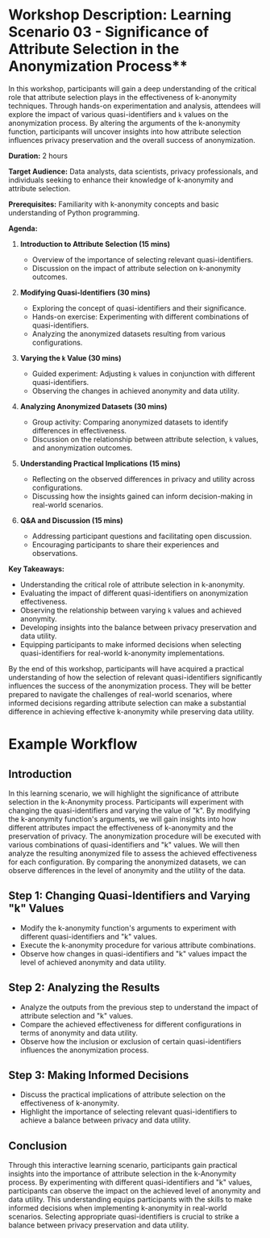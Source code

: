 # Workshop Description: Learning Scenario 03 - Significance of Attribute Selection in the Anonymization Process**

In this workshop, participants will gain a deep understanding of the critical role that attribute selection plays in the effectiveness of k-anonymity techniques. Through hands-on experimentation and analysis, attendees will explore the impact of various quasi-identifiers and `k` values on the anonymization process. By altering the arguments of the k-anonymity function, participants will uncover insights into how attribute selection influences privacy preservation and the overall success of anonymization.

**Duration:** 2 hours

**Target Audience:** Data analysts, data scientists, privacy professionals, and individuals seeking to enhance their knowledge of k-anonymity and attribute selection.

**Prerequisites:** Familiarity with k-anonymity concepts and basic understanding of Python programming.

**Agenda:**

1.  **Introduction to Attribute Selection (15 mins)**
    
    -   Overview of the importance of selecting relevant quasi-identifiers.
    -   Discussion on the impact of attribute selection on k-anonymity outcomes.
2.  **Modifying Quasi-Identifiers (30 mins)**
    
    -   Exploring the concept of quasi-identifiers and their significance.
    -   Hands-on exercise: Experimenting with different combinations of quasi-identifiers.
    -   Analyzing the anonymized datasets resulting from various configurations.
3.  **Varying the `k` Value (30 mins)**
    
    -   Guided experiment: Adjusting `k` values in conjunction with different quasi-identifiers.
    -   Observing the changes in achieved anonymity and data utility.
4.  **Analyzing Anonymized Datasets (30 mins)**
    
    -   Group activity: Comparing anonymized datasets to identify differences in effectiveness.
    -   Discussion on the relationship between attribute selection, `k` values, and anonymization outcomes.
5.  **Understanding Practical Implications (15 mins)**
    
    -   Reflecting on the observed differences in privacy and utility across configurations.
    -   Discussing how the insights gained can inform decision-making in real-world scenarios.
6.  **Q&A and Discussion (15 mins)**
    
    -   Addressing participant questions and facilitating open discussion.
    -   Encouraging participants to share their experiences and observations.

**Key Takeaways:**

-   Understanding the critical role of attribute selection in k-anonymity.
-   Evaluating the impact of different quasi-identifiers on anonymization effectiveness.
-   Observing the relationship between varying `k` values and achieved anonymity.
-   Developing insights into the balance between privacy preservation and data utility.
-   Equipping participants to make informed decisions when selecting quasi-identifiers for real-world k-anonymity implementations.

By the end of this workshop, participants will have acquired a practical understanding of how the selection of relevant quasi-identifiers significantly influences the success of the anonymization process. They will be better prepared to navigate the challenges of real-world scenarios, where informed decisions regarding attribute selection can make a substantial difference in achieving effective k-anonymity while preserving data utility.

# Example Workflow

## Introduction
In this learning scenario, we will highlight the significance of attribute selection in the k-Anonymity process. Participants will experiment with changing the quasi-identifiers and varying the value of "k". By modifying the k-anonymity function's arguments, we will gain insights into how different attributes impact the effectiveness of k-anonymity and the preservation of privacy. The anonymization procedure will be executed with various combinations of quasi-identifiers and "k" values. We will then analyze the resulting anonymized file to assess the achieved effectiveness for each configuration. By comparing the anonymized datasets, we can observe differences in the level of anonymity and the utility of the data.

## Step 1: Changing Quasi-Identifiers and Varying "k" Values
- Modify the k-anonymity function's arguments to experiment with different quasi-identifiers and "k" values.
- Execute the k-anonymity procedure for various attribute combinations.
- Observe how changes in quasi-identifiers and "k" values impact the level of achieved anonymity and data utility.

## Step 2: Analyzing the Results
- Analyze the outputs from the previous step to understand the impact of attribute selection and "k" values.
- Compare the achieved effectiveness for different configurations in terms of anonymity and data utility.
- Observe how the inclusion or exclusion of certain quasi-identifiers influences the anonymization process.

## Step 3: Making Informed Decisions
- Discuss the practical implications of attribute selection on the effectiveness of k-anonymity.
- Highlight the importance of selecting relevant quasi-identifiers to achieve a balance between privacy and data utility.

## Conclusion
Through this interactive learning scenario, participants gain practical insights into the importance of attribute selection in the k-Anonymity process. By experimenting with different quasi-identifiers and "k" values, participants can observe the impact on the achieved level of anonymity and data utility. This understanding equips participants with the skills to make informed decisions when implementing k-anonymity in real-world scenarios. Selecting appropriate quasi-identifiers is crucial to strike a balance between privacy preservation and data utility.
